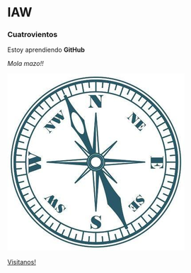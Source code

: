 # IAW
### Cuatrovientos


Estoy aprendiendo **GitHub**

_Mola mazo!!_

![ITC Cuatrovientos](./logo4Vientos.jpg)

[Visitanos!](http://www.cuatrovientos.org)
